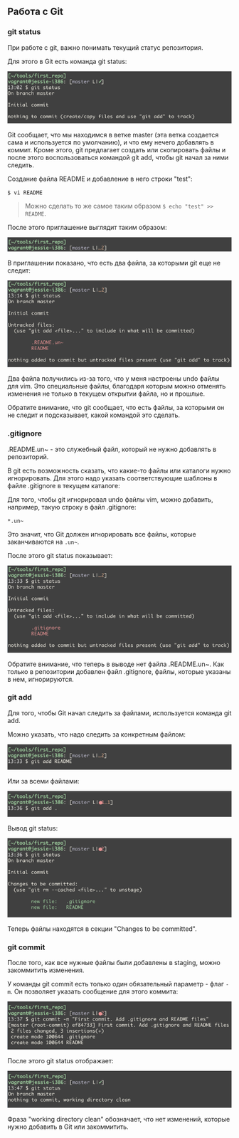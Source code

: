 ## Работа с Git

### git status

При работе с git, важно понимать текущий статус репозитория.

Для этого в Git есть команда git status:

![alt](https://raw.githubusercontent.com/natenka/PyNEng/master/images/git/git_status_0.png)


Git сообщает, что мы находимся в ветке master (эта ветка создается сама и используется по умолчанию), и что ему нечего добавлять в коммит.
Кроме этого, git предлагает создать или скопировать файлы и после этого воспользоваться командой git add, чтобы git начал за ними следить.

Создание файла README и добавление в него строки "test":
```
$ vi README
```

> Можно сделать то же самое таким образом ```$ echo "test" >> README```.

После этого приглашение выглядит таким образом:

![alt](https://raw.githubusercontent.com/natenka/PyNEng/master/images/git/bash_prompt.png)


В приглашении показано, что есть два файла, за которыми git еще не следит:

![alt](https://raw.githubusercontent.com/natenka/PyNEng/master/images/git/git_status_1.png)

Два файла получились из-за того, что у меня настроены undo файлы для vim.
Это специальные файлы, благодаря которым можно отменять изменения не только в текущем открытии файла, но и прошлые.


Обратите внимание, что git сообщает, что есть файлы, за которыми он не следит и подсказывает, какой командой это сделать.

### .gitignore

.README.un~ - это служебный файл, который не нужно добавлять в репозиторий.

В git есть возможность сказать, что какие-то файлы или каталоги нужно игнорировать.
Для этого надо указать соответствующие шаблоны в файле .gitignore в текущем каталоге:

Для того, чтобы git игнорировал undo файлы vim, можно добавить, например, такую строку в файл .gitignore:
```
*.un~
```

Это значит, что Git должен игнорировать все файлы, которые заканчиваются на ```.un~```.

После этого git status показывает:

![alt](https://raw.githubusercontent.com/natenka/PyNEng/master/images/git/git_status_2.png)


Обратите внимание, что теперь в выводе нет файла .README.un~.
Как только в репозитории добавлен файл .gitignore, файлы, которые указаны в нем, игнорируются.

### git add

Для того, чтобы Git начал следить за файлами, используется команда git add.

Можно указать, что надо следить за конкретным файлом:

![alt](https://raw.githubusercontent.com/natenka/PyNEng/master/images/git/git_add_readme.png)

Или за всеми файлами:

![alt](https://raw.githubusercontent.com/natenka/PyNEng/master/images/git/git_add_all.png)


Вывод git status:

![alt](https://raw.githubusercontent.com/natenka/PyNEng/master/images/git/git_status_3.png)


Теперь файлы находятся в секции "Changes to be committed".

### git commit

После того, как все нужные файлы были добавлены в staging, можно закоммитить изменения.

У команды git commit есть только один обязательный параметр - флаг ```-m```.
Он позволяет указать сообщение для этого коммита:

![alt](https://raw.githubusercontent.com/natenka/PyNEng/master/images/git/git_commit_1.png)


После этого git status отображает:

![alt](https://raw.githubusercontent.com/natenka/PyNEng/master/images/git/git_status_4.png)


Фраза "working directory clean" обозначает, что нет изменений, которые нужно добавить в Git или закоммитить.


